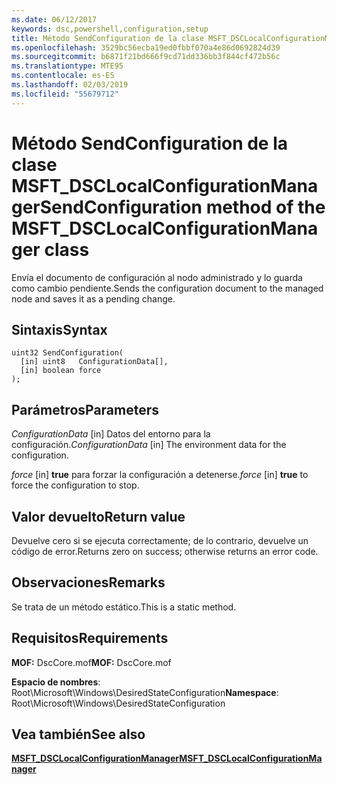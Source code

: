 ```yaml
---
ms.date: 06/12/2017
keywords: dsc,powershell,configuration,setup
title: Método SendConfiguration de la clase MSFT_DSCLocalConfigurationManager
ms.openlocfilehash: 3529bc56ecba19ed0fbbf070a4e86d0692824d39
ms.sourcegitcommit: b6871f21bd666f9cd71dd336bb3f844cf472b56c
ms.translationtype: MTE95
ms.contentlocale: es-ES
ms.lasthandoff: 02/03/2019
ms.locfileid: "55679712"
---
```

# <a name="sendconfiguration-method-of-the-msftdsclocalconfigurationmanager-class"></a><span data-ttu-id="b5c2b-103">Método SendConfiguration de la clase MSFT_DSCLocalConfigurationManager</span><span class="sxs-lookup"><span data-stu-id="b5c2b-103">SendConfiguration method of the MSFT_DSCLocalConfigurationManager class</span></span>

<span data-ttu-id="b5c2b-104">Envía el documento de configuración al nodo administrado y lo guarda como cambio pendiente.</span><span class="sxs-lookup"><span data-stu-id="b5c2b-104">Sends the configuration document to the managed node and saves it as a pending change.</span></span>

## <a name="syntax"></a><span data-ttu-id="b5c2b-105">Sintaxis</span><span class="sxs-lookup"><span data-stu-id="b5c2b-105">Syntax</span></span>

```mof
uint32 SendConfiguration(
  [in] uint8   ConfigurationData[],
  [in] boolean force
);
```

## <a name="parameters"></a><span data-ttu-id="b5c2b-106">Parámetros</span><span class="sxs-lookup"><span data-stu-id="b5c2b-106">Parameters</span></span>

<span data-ttu-id="b5c2b-107">*ConfigurationData* \[in\] Datos del entorno para la configuración.</span><span class="sxs-lookup"><span data-stu-id="b5c2b-107">*ConfigurationData* \[in\] The environment data for the configuration.</span></span>

<span data-ttu-id="b5c2b-108">*force* \[in\] **true** para forzar la configuración a detenerse.</span><span class="sxs-lookup"><span data-stu-id="b5c2b-108">*force* \[in\] **true** to force the configuration to stop.</span></span>

## <a name="return-value"></a><span data-ttu-id="b5c2b-109">Valor devuelto</span><span class="sxs-lookup"><span data-stu-id="b5c2b-109">Return value</span></span>

<span data-ttu-id="b5c2b-110">Devuelve cero si se ejecuta correctamente; de lo contrario, devuelve un código de error.</span><span class="sxs-lookup"><span data-stu-id="b5c2b-110">Returns zero on success; otherwise returns an error code.</span></span>

## <a name="remarks"></a><span data-ttu-id="b5c2b-111">Observaciones</span><span class="sxs-lookup"><span data-stu-id="b5c2b-111">Remarks</span></span>

<span data-ttu-id="b5c2b-112">Se trata de un método estático.</span><span class="sxs-lookup"><span data-stu-id="b5c2b-112">This is a static method.</span></span>

## <a name="requirements"></a><span data-ttu-id="b5c2b-113">Requisitos</span><span class="sxs-lookup"><span data-stu-id="b5c2b-113">Requirements</span></span>

<span data-ttu-id="b5c2b-114">**MOF:** DscCore.mof</span><span class="sxs-lookup"><span data-stu-id="b5c2b-114">**MOF:** DscCore.mof</span></span>

<span data-ttu-id="b5c2b-115">**Espacio de nombres**: Root\Microsoft\Windows\DesiredStateConfiguration</span><span class="sxs-lookup"><span data-stu-id="b5c2b-115">**Namespace**: Root\Microsoft\Windows\DesiredStateConfiguration</span></span>

## <a name="see-also"></a><span data-ttu-id="b5c2b-116">Vea también</span><span class="sxs-lookup"><span data-stu-id="b5c2b-116">See also</span></span>

[<span data-ttu-id="b5c2b-117">**MSFT_DSCLocalConfigurationManager**</span><span class="sxs-lookup"><span data-stu-id="b5c2b-117">**MSFT_DSCLocalConfigurationManager**</span></span>](msft-dsclocalconfigurationmanager.md)